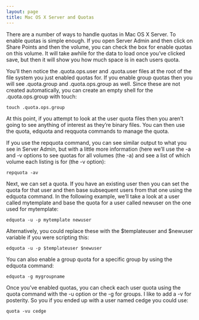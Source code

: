 ```yaml
---
layout: page
title: Mac OS X Server and Quotas
---
```


There are a number of ways to handle quotas in Mac OS X Server. To enable quotas is simple enough. If you open Server Admin and then click on Share Points and then the volume, you can check the box for enable quotas on this volume. It will take awhile for the data to load once you’ve clicked save, but then it will show you how much space is in each users quota.

You’ll then notice the .quota.ops.user and .quota.user files at the root of the file system you just enabled quotas for. If you enable group quotas then you will see .quota.group and .quota.ops.group as well. Since these are not created automatically, you can create an empty shell for the .quota.ops.group with touch:

```shell
touch .quota.ops.group
```

At this point, if you attempt to look at the user quota files then you aren’t going to see anything of interest as they’re binary files. You can then use the quota, edquota and reqquota commands to manage the quota.

If you use the repquota command, you can see similar output to what you see in Server Admin, but with a little more information (here we’ll use the -a and -v options to see quotas for all volumes (the -a) and see a list of which volume each listing is for (the -v option):

```shell
repquota -av
```

Next, we can set a quota. If you have an existing user then you can set the quota for that user and then base subsequent users from that one using the edquota command. In the following example, we’ll take a look at a user called mytemplate and base the quota for a user called newuser on the one used for mytemplate:

```shell
edquota -u -p mytemplate newuser
```

Alternatively, you could replace these with the $templateuser and $newuser variable if you were scripting this:

```shell
edquota -u -p $templateuser $newuser
```

You can also enable a group quota for a specific group by using the edquota command:

```shell
edquota -g mygroupname
```

Once you’ve enabled quotas, you can check each user quota using the quota command with the -u option or the -g for groups. I like to add a -v for posterity. So you if you ended up with a user named cedge you could use:

```shell
quota -vu cedge
```
